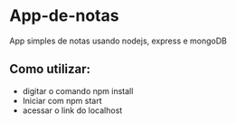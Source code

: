 # App-de-notas
App simples de notas usando nodejs, express e mongoDB

## Como utilizar:

 * digitar o comando npm install
 * Iniciar com npm start 
 * acessar o link do localhost

